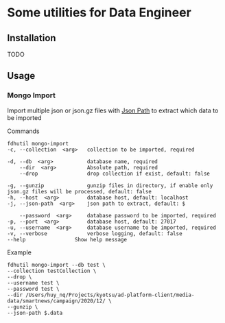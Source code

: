 # Some utilities for Data Engineer

## Installation
TODO
## Usage

### Mongo Import

Import multiple json or json.gz files with [Json Path](<https://github.com/jsurfer/JsonSurfer#what-is-jsonpath>) to extract which data to be imported

Commands

```cli
fdhutil mongo-import
-c, --collection  <arg>   collection to be imported, required

-d, --db  <arg>           database name, required
    --dir  <arg>          Absolute path, required
    --drop                drop collection if exist, default: false

-g, --gunzip              gunzip files in directory, if enable only json.gz files will be processed, default: false
-h, --host  <arg>         database host, default: localhost
-j, --json-path  <arg>    json path to extract, default: $

    --password  <arg>     database password to be imported, required
-p, --port  <arg>         database host, default: 27017
-u, --username  <arg>     database username to be imported, required
-v, --verbose             verbose logging, default: false
--help                Show help message
```

Example

```cli
fdhutil mongo-import --db test \
--collection testCollection \
--drop \
--username test \
--password test \
--dir /Users/huy_nq/Projects/kyotsu/ad-platform-client/media-data/smartnews/campaign/2020/12/ \
--gunzip \
--json-path $.data
```
